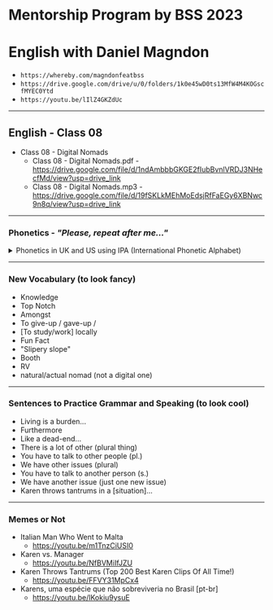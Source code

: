 # Mentorship Program by BSS 2023
# English with Daniel Magndon

- ``` https://whereby.com/magndonfeatbss ``` 
- ``` https://drive.google.com/drive/u/0/folders/1k0e45wD0ts13MfW4M4KOGscfMYEC0Ytd ```
- ``` https://youtu.be/lIlZ4GKZdUc ```

___

## English - Class 08

- Class 08 - Digital Nomads
  - Class 08 - Digital Nomads.pdf - https://drive.google.com/file/d/1ndAmbbbGKGE2fIubBvnlVRDJ3NHecfMd/view?usp=drive_link
  - Class 08 - Digital Nomads.mp3 - https://drive.google.com/file/d/19fSKLkMEhMoEdsjRfFaEGy6XBNwc9n8q/view?usp=drive_link
  
___

### Phonetics - _"Please, repeat after me..."_

<p>
<details>
<summary>Phonetics in UK and US using IPA (International Phonetic Alphabet)</summary>

&nbsp;
  - gave[-up] - US  /ɡeɪv/ UK  /ɡeɪv/
  - locally - US  /ˈloʊ.kəl.i/ UK  /ˈləʊ.kəl.i/
  - remotely - US  /rɪˈmoʊt.li/ UK  /rɪˈməʊt.li/
  - experience - US  /ɪkˈspɪr.i.əns/ UK  /ɪkˈspɪə.ri.əns/
  - nomad - US  /ˈnoʊ.mæd/ UK  /ˈnəʊ.mæd/
  - pyramid - US  /ɪkˈspɪr.i.əns/ UK  /ɪkˈspɪə.ri.əns/
  - burden - US  /ˈbɝː.dən/ UK  /ˈbɜː.dən/
  - struggling - US  /ˈstrʌɡ.lɪŋ/ UK  /ˈstrʌɡ.lɪŋ/ 
  - complementary - US  /ˌkɑːm.pləˈmen.t̬ɚ.i/ UK  /ˌkɒm.plɪˈmen.tər.i/
  - resource - US  /ˈriː.sɔːrs/ /ˈriː.zɔːrs/ UK  /rɪˈzɔːs/ /ˈriː.sɔːs/ 
  - booth - US  /buːθ/ UK  /buːð/
  - policy - US  /ˈpɑː.lə.si/ UK  /ˈpɒl.ə.si/
  - tantrum - US  /ˈtæn.trəm/ UK  /ˈtæn.trəm/
  - oi - exclamation UK informal] (also oy) /ɔɪ/ (US hey)


</details>
</p>


___

### New Vocabulary (to look fancy) 

- Knowledge
- Top Notch
- Amongst
- To give-up / gave-up / 
- [To study/work] locally
- Fun Fact
- "Slipery slope" 
- Booth
- RV 
- natural/actual nomad (not a digital one)

___

### Sentences to Practice Grammar and Speaking (to look cool)

- Living is a burden...
- Furthermore
- Like a dead-end...
- There is a lot of other (plural thing)
- You have to talk to other people (pl.)
- We have other issues (plural)
- You have to talk to another person (s.)
- We have another issue (just one new issue)
- Karen throws tantrums in a [situation]...


___

### Memes or Not

- Italian Man Who Went to Malta
  - https://youtu.be/m1TnzCiUSI0
- Karen vs. Manager
  - https://youtu.be/NfBVMiIfJZU 
- Karen Throws Tantrums (Top 200 Best Karen Clips Of All Time!)
  - https://youtu.be/FFVY31MpCx4
- Karens, uma espécie que não sobreviveria no Brasil [pt-br]
  - https://youtu.be/lKokiu9ysuE
